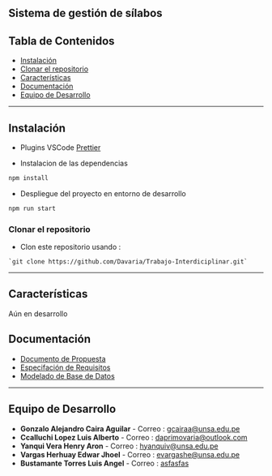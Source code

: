## **Sistema de gestión de sílabos**

## Tabla de Contenidos


- [Instalación](#Instalación)
- [Clonar el repositorio](#Clonar-el-repositorio)
- [Características](#Características)
- [Documentación](#Documentación)
- [Equipo de Desarrollo](#Equipo-de-Desarrollo)





---

## Instalación

- Plugins VSCode
  [Prettier](https://marketplace.visualstudio.com/items?itemName=esbenp.prettier-vscode)

- Instalacion de las dependencias

```bash
npm install
```

- Despliegue del proyecto en entorno de desarrollo

```bash
npm run start
```


### Clonar el repositorio

- Clon este repositorio usando :
```
`git clone https://github.com/Davaria/Trabajo-Interdiciplinar.git`
```
---

## Características

Aún en desarrollo

## Documentación

- [Documento de Propuesta](https://drive.google.com/file/d/1V3skdN_GePA_sizYVOXmV55tf8vSLHEz/view?usp=sharing)
- [Especifación de Requisitos](https://docs.google.com/document/d/1EbCk703jdvFcwA9mVOvPO5mAuqN-6icyF3C9c0nSaGw/edit?usp=sharing)
- [Modelado de Base de Datos](https://drive.google.com/file/d/1bsYascnr1QJuWDyxoKGPL3WfSS8BynfY/view?usp=sharing)

---

## Equipo de Desarrollo
* **Gonzalo Alejandro Caira Aguilar** - Correo : [gcairaa@unsa.edu.pe](gcairaa@unsa.edu.pe)
* **Ccalluchi Lopez Luis Alberto** - Correo : daprimovaria@outlook.com
* **Yanqui Vera Henry Aron**  - Correo : [hyanquiv@unsa.edu.pe](hyanquiv@unsa.edu.pe)
* **Vargas Herhuay Edwar Jhoel** - Correo : [evargashe@unsa.edu.pe](evargashe@unsa.edu.pe)
* **Bustamante Torres Luis Angel** - Correo : [asfasfas](asfasfsaf)